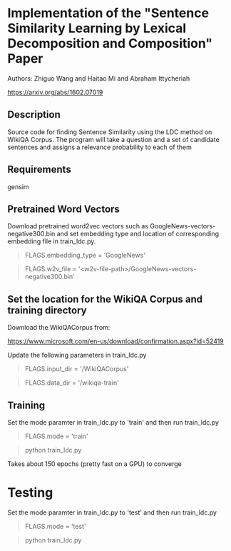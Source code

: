 # Implementation of the "Sentence Similarity Learning by Lexical Decomposition and Composition" Paper
Authors: Zhiguo Wang and Haitao Mi and Abraham Ittycheriah

https://arxiv.org/abs/1602.07019

## Description

Source code for finding Sentence Similarity using the LDC method on WikiQA
Corpus.  The program will take a question and a set of candidate
sentences and assigns a relevance probability to each of them

## Requirements
gensim

## Pretrained Word Vectors

Download pretrained word2vec vectors such as GoogleNews-vectors-negative300.bin
and set embedding type and location of corresponding embedding file in
train_ldc.py. 

> FLAGS.embedding_type = 'GoogleNews'

> FLAGS.w2v_file = '\<w2v-file-path\>/GoogleNews-vectors-negative300.bin'

## Set the location for the WikiQA Corpus and training directory

Download the WikiQACorpus from:

https://www.microsoft.com/en-us/download/confirmation.aspx?id=52419

Update the following parameters in train_ldc.py
> FLAGS.input_dir = '<WikiQACorpus-path>/WikiQACorpus'

> FLAGS.data_dir = '<train-dir-path>/wikiqa-train'

## Training
Set the mode paramter in train_ldc.py to 'train' and then run train_ldc.py
> FLAGS.mode = 'train'

> python train_ldc.py

Takes about 150 epochs (pretty fast on a GPU) to converge

# Testing
Set the mode paramter in train_ldc.py to 'test' and then run train_ldc.py
> FLAGS.mode = 'test'

> python train_ldc.py

